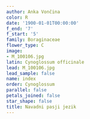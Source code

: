 ```yaml
---
author: Anka Vončina
color: R
date: '1900-01-01T00:00:00'
f_end: '7'
f_start: '5'
family: Boraginaceae
flower_type: C
image:
- M_100106.jpg
latin: Cynoglossum officinale
lead: M_100106.jpg
lead_sample: false
name: index
order: Cynoglossum
parallel: false
petals_joined: false
star_shape: false
title: Navadni pasji jezik
---
```


